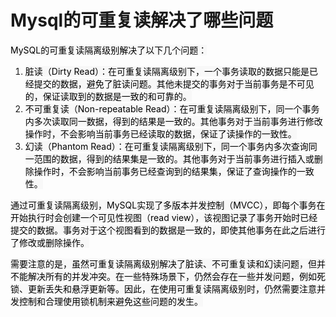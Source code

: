 # Mysql的可重复读解决了哪些问题

<font style="color:rgb(0, 0, 0);background-color:rgb(248, 248, 248);">MySQL的可重复读隔离级别解决了以下几个问题：</font>

1. <font style="color:rgb(0, 0, 0);background-color:rgb(248, 248, 248);">脏读（Dirty Read）：在可重复读隔离级别下，一个事务读取的数据只能是已经提交的数据，避免了脏读问题。其他未提交的事务对于当前事务是不可见的，保证读取到的数据是一致的和可靠的。</font>
2. <font style="color:rgb(0, 0, 0);background-color:rgb(248, 248, 248);">不可重复读（Non-repeatable Read）：在可重复读隔离级别下，同一个事务内多次读取同一数据，得到的结果是一致的。其他事务对于当前事务进行修改操作时，不会影响当前事务已经读取的数据，保证了读操作的一致性。</font>
3. <font style="color:rgb(0, 0, 0);background-color:rgb(248, 248, 248);">幻读（Phantom Read）：在可重复读隔离级别下，同一个事务内多次查询同一范围的数据，得到的结果集是一致的。其他事务对于当前事务进行插入或删除操作时，不会影响当前事务已经查询到的结果集，保证了查询操作的一致性。</font>

<font style="color:rgb(0, 0, 0);background-color:rgb(248, 248, 248);">通过可重复读隔离级别，MySQL实现了多版本并发控制（MVCC），即每个事务在开始执行时会创建一个可见性视图（read view），该视图记录了事务开始时已经提交的数据。事务对于这个视图看到的数据是一致的，即使其他事务在此之后进行了修改或删除操作。</font>

<font style="color:rgb(0, 0, 0);background-color:rgb(248, 248, 248);">需要注意的是，虽然可重复读隔离级别解决了脏读、不可重复读和幻读问题，但并不能解决所有的并发冲突。在一些特殊场景下，仍然会存在一些并发问题，例如死锁、更新丢失和悬浮更新等。因此，在使用可重复读隔离级别时，仍然需要注意并发控制和合理使用锁机制来避免这些问题的发生。</font>
